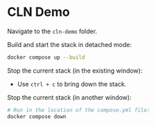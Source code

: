 # CLN Demo

Navigate to the `cln-demo` folder.

Build and start the stack in detached mode:

```bash
docker compose up --build
```

Stop the current stack (in the existing window):

* Use `ctrl + c` to bring down the stack.


Stop the current stack (in another window):

```bash
# Run in the location of the compose.yml file:
docker compose down
```

